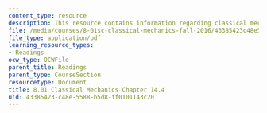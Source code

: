 ```yaml
---
content_type: resource
description: This resource contains information regarding classical mechanics.
file: /media/courses/8-01sc-classical-mechanics-fall-2016/43385423c48e5588b5d8ff0101143c20_MIT8_01F16_chapter14.4.pdf
file_type: application/pdf
learning_resource_types:
- Readings
ocw_type: OCWFile
parent_title: Readings
parent_type: CourseSection
resourcetype: Document
title: 8.01 Classical Mechanics Chapter 14.4
uid: 43385423-c48e-5588-b5d8-ff0101143c20
---
```

